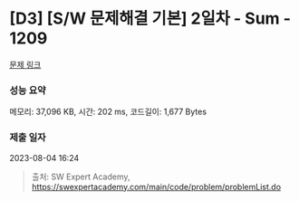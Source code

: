 # [D3] [S/W 문제해결 기본] 2일차 - Sum - 1209 

[문제 링크](https://swexpertacademy.com/main/code/problem/problemDetail.do?contestProbId=AV13_BWKACUCFAYh) 

### 성능 요약

메모리: 37,096 KB, 시간: 202 ms, 코드길이: 1,677 Bytes

### 제출 일자

2023-08-04 16:24



> 출처: SW Expert Academy, https://swexpertacademy.com/main/code/problem/problemList.do